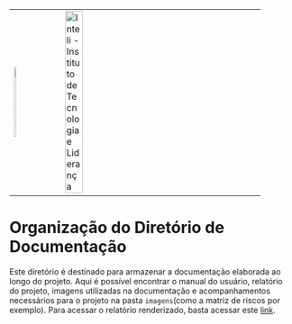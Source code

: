 <table>
<tr>
<td>
<a href= "https://www2.gerdau.com.br/"><img src="https://upload.wikimedia.org/wikipedia/commons/thumb/8/89/Gerdau_logo_%282011%29.svg/1200px-Gerdau_logo_%282011%29.svg.png" alt="Gerdau" border="0" width="20%"></a>
</td>
<td><a href= "https://www.inteli.edu.br/"><img src="https://www.inteli.edu.br/wp-content/uploads/2021/08/20172028/marca_1-2.png" alt="Inteli - Instituto de Tecnologia e Liderança" border="0" width="30%"></a>
</td>
</tr>
</table>

# Organização do Diretório de Documentação

Este diretório é destinado para armazenar a documentação elaborada ao longo do projeto. Aqui é possível encontrar o manual do usuário, relatório do projeto, imagens utilizadas na documentação e acompanhamentos necessários para o projeto na pasta `imagens`(como a matriz de riscos por exemplo). Para acessar o relatório renderizado, basta acessar este [link](./index.md).





